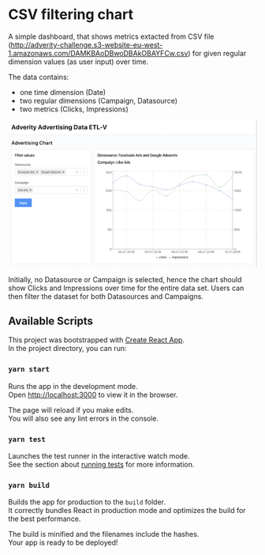 # CSV filtering chart

A simple dashboard, that shows metrics extacted from CSV file (http://adverity-challenge.s3-website-eu-west-1.amazonaws.com/DAMKBAoDBwoDBAkOBAYFCw.csv) for given regular dimension values (as user input) over time.

The data contains:
- one time dimension (Date)
- two regular dimensions (Campaign, Datasource)
- two metrics (Clicks, Impressions)

![App screenshot](/public/screenshot.png)

Initially, no Datasource or Campaign is selected, hence the chart should show Clicks and
Impressions over time for the entire data set. Users can then filter the dataset for both Datasources
and Campaigns.

## Available Scripts

This project was bootstrapped with [Create React App](https://github.com/facebook/create-react-app).<br />
In the project directory, you can run:

### `yarn start`

Runs the app in the development mode.<br />
Open [http://localhost:3000](http://localhost:3000) to view it in the browser.

The page will reload if you make edits.<br />
You will also see any lint errors in the console.

### `yarn test`

Launches the test runner in the interactive watch mode.<br />
See the section about [running tests](https://facebook.github.io/create-react-app/docs/running-tests) for more information.

### `yarn build`

Builds the app for production to the `build` folder.<br />
It correctly bundles React in production mode and optimizes the build for the best performance.

The build is minified and the filenames include the hashes.<br />
Your app is ready to be deployed!
